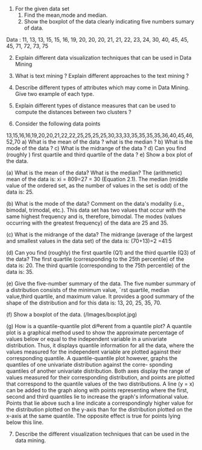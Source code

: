 
1. For the given data set
    1. Find the mean,mode and median.
    2. Show the boxplot of the data clearly indicating five numbers sumary of data.

Data : 11, 13, 13,  15, 15, 16, 19, 20, 20, 20, 21, 21, 22, 23, 24, 30, 40, 45, 45, 45, 71, 72, 73, 75


2. Explain different data visualization techniques that can be used in Data Mining


3. What is text mining ? Explain different approaches to the text mining ?


4. Describe different types of attributes which may come in Data Mining. Give two example of each type.

 
5. Explain different types of distance measures that can be used to compute the distances between two clusters ?

6. Consider the following data points 

13,15,16,16,19,20,20,21,22,22,25,25,25,25,30,33,33,35,35,35,35,36,40,45,46,52,70
a) What is the mean of the data ? what is the median ?
b) What is the mode of the data ?
c) What is the midrange of the data ?
d) Can you find (roughly ) first quartile and third quartile of the data ? 
e) Show a box plot of the data.


(a) What is the mean of the data? What is the median?
The (arithmetic) mean of the data is: 
xi = 809=27 = 30 (Equation 2.1). The median (middle value of the ordered set, as the number of values in the set is odd) of the data is: 25.

(b) What is the mode of the data? Comment on the data's modality (i.e., bimodal, trimodal, etc.).
This data set has two values that occur with the same highest frequency and is, therefore, bimodal.
The modes (values occurring with the greatest frequency) of the data are 25 and 35.

(c) What is the midrange of the data?
The midrange (average of the largest and smallest values in the data set) of the data is: (70+13)=2 =41:5

(d) Can you find (roughly) the first quartile (Q1) and the third quartile (Q3) of the data?
The first quartile (corresponding to the 25th percentile) of the data is: 20. The third quartile (corresponding to the 75th percentile) of the data is: 35.

(e) Give the five-number summary of the data.
The five number summary of a distribution consists of the minimum value, ¯rst quartile, median value,third quartile, and maximum value. It provides a good summary of the shape of the distribution and for this data is: 13, 20, 25, 35, 70.

(f) Show a boxplot of the data.
(/Images/boxplot.jpg)

(g) How is a quantile-quantile plot di®erent from a quantile plot?
A quantile plot is a graphical method used to show the approximate percentage of values below or
equal to the independent variable in a univariate distribution. Thus, it displays quantile information
for all the data, where the values measured for the independent variable are plotted against their
corresponding quantile.
A quantile-quantile plot however, graphs the quantiles of one univariate distribution against the corre-
sponding quantiles of another univariate distribution. Both axes display the range of values measured
for their corresponding distribution, and points are plotted that correspond to the quantile values of
the two distributions. A line (y = x) can be added to the graph along with points representing where
the first, second and third quantiles lie to increase the graph's informational value. Points that lie
above such a line indicate a correspondingly higher value for the distribution plotted on the y-axis
than for the distribution plotted on the x-axis at the same quantile. The opposite effect is true for
points lying below this line.

7. Describe the different visualization techniques that can be used in the data mining.



